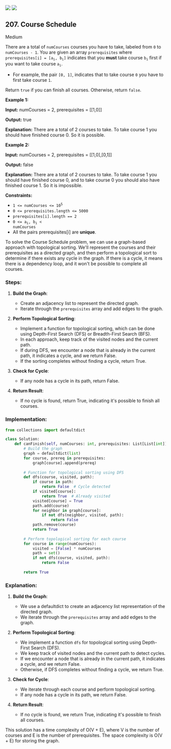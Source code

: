 [![](https://img.shields.io/github/stars/LeetCode-Top-Interview-150/LeetCode-Top-Interview-150?label=Stars&style=flat-square)](https://github.com/LeetCode-Top-Interview-150/LeetCode-Top-Interview-150)
[![](https://img.shields.io/github/forks/LeetCode-Top-Interview-150/LeetCode-Top-Interview-150?label=Fork%20me%20on%20GitHub%20&style=flat-square)](https://github.com/LeetCode-Top-Interview-150/LeetCode-Top-Interview-150/fork)

## 207\. Course Schedule

Medium

There are a total of `numCourses` courses you have to take, labeled from `0` to `numCourses - 1`. You are given an array `prerequisites` where <code>prerequisites[i] = [a<sub>i</sub>, b<sub>i</sub>]</code> indicates that you **must** take course <code>b<sub>i</sub></code> first if you want to take course <code>a<sub>i</sub></code>.

*   For example, the pair `[0, 1]`, indicates that to take course `0` you have to first take course `1`.

Return `true` if you can finish all courses. Otherwise, return `false`.

**Example 1:**

**Input:** numCourses = 2, prerequisites = \[\[1,0]]

**Output:** true

**Explanation:** There are a total of 2 courses to take. To take course 1 you should have finished course 0. So it is possible. 

**Example 2:**

**Input:** numCourses = 2, prerequisites = \[\[1,0],[0,1]]

**Output:** false

**Explanation:** There are a total of 2 courses to take. To take course 1 you should have finished course 0, and to take course 0 you should also have finished course 1. So it is impossible. 

**Constraints:**

*   <code>1 <= numCourses <= 10<sup>5</sup></code>
*   `0 <= prerequisites.length <= 5000`
*   `prerequisites[i].length == 2`
*   <code>0 <= a<sub>i</sub>, b<sub>i</sub> < numCourses</code>
*   All the pairs prerequisites[i] are **unique**.

To solve the Course Schedule problem, we can use a graph-based approach with topological sorting. We'll represent the courses and their prerequisites as a directed graph, and then perform a topological sort to determine if there exists any cycle in the graph. If there is a cycle, it means there is a dependency loop, and it won't be possible to complete all courses.

### Steps:

1. **Build the Graph**:
   - Create an adjacency list to represent the directed graph.
   - Iterate through the `prerequisites` array and add edges to the graph.

2. **Perform Topological Sorting**:
   - Implement a function for topological sorting, which can be done using Depth-First Search (DFS) or Breadth-First Search (BFS).
   - In each approach, keep track of the visited nodes and the current path.
   - If during DFS, we encounter a node that is already in the current path, it indicates a cycle, and we return False.
   - If the sorting completes without finding a cycle, return True.

3. **Check for Cycle**:
   - If any node has a cycle in its path, return False.

4. **Return Result**:
   - If no cycle is found, return True, indicating it's possible to finish all courses.

### Implementation:

```python
from collections import defaultdict

class Solution:
    def canFinish(self, numCourses: int, prerequisites: List[List[int]]) -> bool:
        # Build the graph
        graph = defaultdict(list)
        for course, prereq in prerequisites:
            graph[course].append(prereq)
        
        # Function for topological sorting using DFS
        def dfs(course, visited, path):
            if course in path:
                return False  # Cycle detected
            if visited[course]:
                return True  # Already visited
            visited[course] = True
            path.add(course)
            for neighbor in graph[course]:
                if not dfs(neighbor, visited, path):
                    return False
            path.remove(course)
            return True
        
        # Perform topological sorting for each course
        for course in range(numCourses):
            visited = [False] * numCourses
            path = set()
            if not dfs(course, visited, path):
                return False
        
        return True
```

### Explanation:

1. **Build the Graph**:
   - We use a defaultdict to create an adjacency list representation of the directed graph.
   - We iterate through the `prerequisites` array and add edges to the graph.

2. **Perform Topological Sorting**:
   - We implement a function `dfs` for topological sorting using Depth-First Search (DFS).
   - We keep track of visited nodes and the current path to detect cycles.
   - If we encounter a node that is already in the current path, it indicates a cycle, and we return False.
   - Otherwise, if DFS completes without finding a cycle, we return True.

3. **Check for Cycle**:
   - We iterate through each course and perform topological sorting.
   - If any node has a cycle in its path, we return False.

4. **Return Result**:
   - If no cycle is found, we return True, indicating it's possible to finish all courses.

This solution has a time complexity of O(V + E), where V is the number of courses and E is the number of prerequisites. The space complexity is O(V + E) for storing the graph.
